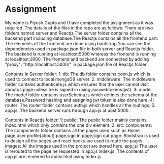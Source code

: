 # Assignment
  My name is Piyush Gupta and I have completed the assignment as it was required. The details of the files in the repo are as follows:
  There are two folders named server and Reactjs.The server folder contains all the backend part including database.The Reactjs contains all the frontend part.
  The elements of the frontend are done using bootstrap.You can see the dependencies used in package.json file in both server and Reactjs folder.
  The backend is running at localhost:5000 whereas the frontend is running at localhost:3000. The frontend and backend are connected by adding 
  "proxy": "http://localhost:5000/" in package.json file of Reactjs folder.
  
  Contents in Server folder:
  1: db: The db folder contains conn.js which is used to connect to local mongoDB server.
  2: middleware: The middleware folder contains authenticate.js which ensures that the user cannot visit aboutus page unless he is signed in using jsonwebtokens(jwt).
  3: model: The model folder contains userSchema.js which defines the schema of the database.Password hashing and assigning jwt token is also done here.
  4: router: The router folder contains auth.js which handles all the routings.
  5: app.js: The backend server runs through app.js at post 5000.
  
  Contents in Reactjs folder: 
  1: public: The public folder mainly contains index.html which only contains the one div element.
  2: src:
    components: The components folder contains all the pages used such as Home page,user profile(about) page,sign in page,sign out page.
                Bootstrap is used to design all the pages and react hooks are used to route the pages.
    images: All the images used in the project are stored here.
    app.js: The user is rerouted to the page he requested in app.js
    index.js: The contents of app.js are rendered to index.html using index.js
    
